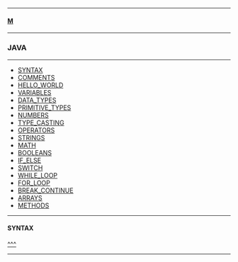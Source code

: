 
---

#### [M](https://github.com/ttltrk/TTT/blob/master/menu.md)

---

### JAVA

---

* [SYNTAX](#SYNTAX)
* [COMMENTS](https://github.com/ttltrk/TTT/tree/master/JV/COMMENTS/COMMENTS.md)
* [HELLO_WORLD](https://github.com/ttltrk/TTT/tree/master/JV/HELLO_WORLD/HELLO_WORLD.md)
* [VARIABLES](https://github.com/ttltrk/TTT/tree/master/JV/VARIABLES/VARIABLES.md)
* [DATA_TYPES](https://github.com/ttltrk/TTT/tree/master/JV/DATA_TYPES/DATA_TYPES.md)
* [PRIMITIVE_TYPES](https://github.com/ttltrk/TTT/tree/master/JV/PRIMITIVE_TYPES/PRIMITIVE_TYPES.md)
* [NUMBERS](https://github.com/ttltrk/TTT/tree/master/JV/NUMBERS/NUMBERS.md)
* [TYPE_CASTING]()
* [OPERATORS]()
* [STRINGS]()
* [MATH]()
* [BOOLEANS]()
* [IF_ELSE]()
* [SWITCH]()
* [WHILE_LOOP]()
* [FOR_LOOP]()
* [BREAK_CONTINUE]()
* [ARRAYS]()
* [METHODS]()

---

#### SYNTAX

[^^^](#JAVA)

---
